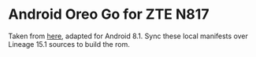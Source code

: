 # Android Oreo Go for ZTE N817
Taken from [here](https://github.com/stevenh512/local_manifest_zte_n817/tree/develop), adapted for Android 8.1. Sync these local manifests over Lineage 15.1 sources to build the rom.
